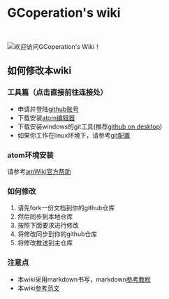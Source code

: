 # GCoperation's wiki

<br>

![欢迎访问GCoperation's Wiki！](amWiki/images/logo.png)
## 如何修改本wiki
### 工具篇（点击直接前往连接处）
+ 申请并登陆[github账号](https://github.com/join?source=header-home)
+ 下载安装[atom编辑器](https://atom.io/)
+ 下载安装windows的git工具(推荐[github on desktop](https://desktop.github.com/))
+ 如果你工作在linux环境下，请参考[git配置](#)
### atom环境安装
请参考[amWiki官方帮助](https://amwiki.org/doc/?file=010-%E4%B8%8A%E6%89%8B%E5%AF%BC%E8%AF%BB%E7%AF%87/001-Atom%E5%B9%B3%E5%8F%B05%E5%88%86%E9%92%9F%E5%BF%AB%E9%80%9F%E4%B8%8A%E6%89%8B)
### 如何修改
1. 请先fork一份文档到你的github仓库
2. 然后同步到本地仓库
3. 按照下面要求进行修改
4. 将修改同步到你的github仓库
5. 将修改推送到主仓库
### 注意点
+ 本wiki采用markdown书写，markdown[参考教程](https://gcoperation.github.io/wiki/?file=000-%E6%A0%87%E5%BF%97%E8%AF%AD%E8%A8%80MarkDown/00-%E5%89%8D%E8%A8%80)
+ 本wiki[参考范文](https://gcoperation.github.io/wiki/?file=000-%E6%A0%87%E5%BF%97%E8%AF%AD%E8%A8%80MarkDown/09-%E5%8F%82%E8%80%83%E8%8C%83%E6%96%87)
